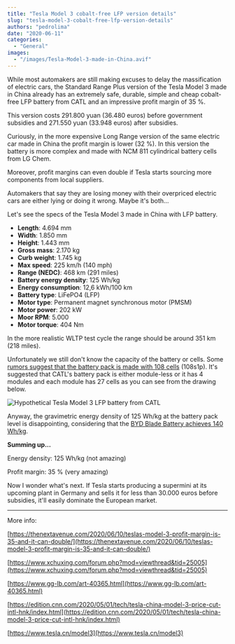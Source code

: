 ```yaml
---
title: "Tesla Model 3 cobalt-free LFP version details"
slug: "tesla-model-3-cobalt-free-lfp-version-details"
authors: "pedrolima"
date: "2020-06-11"
categories:
  - "General"
images:
  - "/images/Tesla-Model-3-made-in-China.avif"
---
```


While most automakers are still making excuses to delay the massification of electric cars, the Standard Range Plus version of the Tesla Model 3 made in China already has an extremely safe, durable, simple and cheap cobalt-free LFP battery from CATL and an impressive profit margin of 35 %.

This version costs 291.800 yuan (36.480 euros) before government subsidies and 271.550 yuan (33.948 euros) after subsidies.

Curiously, in the more expensive Long Range version of the same electric car made in China the profit margin is lower (32 %). In this version the battery is more complex and made with NCM 811 cylindrical battery cells from LG Chem.

Moreover, profit margins can even double if Tesla starts sourcing more components from local suppliers.

Automakers that say they are losing money with their overpriced electric cars are either lying or doing it wrong. Maybe it's both...

Let's see the specs of the Tesla Model 3 made in China with LFP battery.

- **Length**: 4.694 mm
- **Width**: 1.850 mm
- **Height**: 1.443 mm
- **Gross mass**: 2.170 kg
- **Curb weight**: 1.745 kg
- **Max speed**: 225 km/h (140 mph)
- **Range (NEDC)**: 468 km (291 miles)
- **Battery energy density**: 125 Wh/kg
- **Energy consumption**: 12,6 kWh/100 km
- **Battery type**: LiFePO4 (LFP)
- **Motor type**: Permanent magnet synchronous motor (PMSM)
- **Motor power**: 202 kW
- **Moor RPM**: 5.000
- **Motor torque**: 404 Nm

In the more realistic WLTP test cycle the range should be around 351 km (218 miles).

Unfortunately we still don't know the capacity of the battery or cells. Some [rumors suggest that the battery pack is made with 108 cells](https://www.gg-lb.com/art-40365.html) (108s1p). It's suggested that CATL's battery pack is either module-less or it has 4 modules and each module has 27 cells as you can see from the drawing below.

![Hypothetical Tesla Model 3 LFP battery from CATL](images/Hypothetical-Tesla-Model-3-LFP-battery-from-CATL.avif)

Anyway, the gravimetric energy density of 125 Wh/kg at the battery pack level is disappointing, considering that the [BYD Blade Battery achieves 140 Wh/kg](/2020/05/26/byd-blade-prismatic-battery-cell-specs-possibilities/).

**Summing up...**

Energy density: 125 Wh/kg (not amazing)

Profit margin: 35 % (very amazing)

Now I wonder what's next. If Tesla starts producing a supermini at its upcoming plant in Germany and sells it for less than 30.000 euros before subsidies, it'll easily dominate the European market.

---

More info:

[https://thenextavenue.com/2020/06/10/teslas-model-3-profit-margin-is-35-and-it-can-double/](https://thenextavenue.com/2020/06/10/teslas-model-3-profit-margin-is-35-and-it-can-double/)

[https://www.xchuxing.com/forum.php?mod=viewthread&tid=25005](https://www.xchuxing.com/forum.php?mod=viewthread&tid=25005)

[https://www.gg-lb.com/art-40365.html](https://www.gg-lb.com/art-40365.html)

[https://edition.cnn.com/2020/05/01/tech/tesla-china-model-3-price-cut-intl-hnk/index.html](https://edition.cnn.com/2020/05/01/tech/tesla-china-model-3-price-cut-intl-hnk/index.html)

[https://www.tesla.cn/model3](https://www.tesla.cn/model3)
